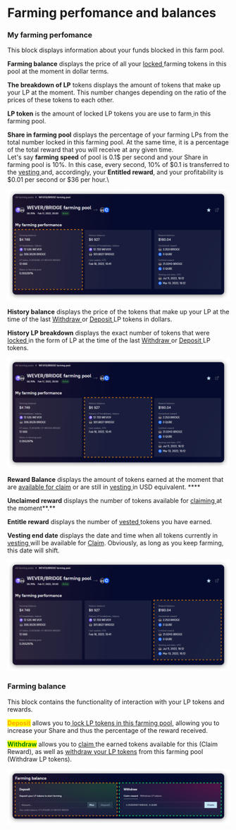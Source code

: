 # Farming perfomance and balances

### My farming perfomance

This block displays information about your funds blocked in this farm pool.&#x20;

**Farming balance** displays the price of all your [locked ](../../how-to/deposit-farm-tokens.md)farming tokens in this pool at the moment in dollar terms.

**The breakdown of LP** tokens displays the amount of tokens that make up your LP at the moment. This number changes depending on the ratio of the prices of these tokens to each other.

**LP token** is the amount of locked LP tokens you are use to farm[ ](../../how-to/deposit-farm-tokens.md)in this farming pool.

**Share in farming pool** displays the percentage of your farming LPs from the total number locked in this farming pool. At the same time, it is a percentage of the total reward that you will receive at any given time.\
Let's say **farming speed** of pool is 0.1$ per second and your Share in farming pool is 10%. In this case, every second, 10% of $0.1 is transferred to the [vesting ](../../concepts/vesting.md)and, accordingly, your **Entitled reward**, and your profitability is $0.01 per second or $36 per hour.\


![](<../../../../.gitbook/assets/image (110).png>)

**History balance** displays the price of the tokens that make up your LP at the time of the last [Withdraw ](../../how-to/withdraw-farm-tokens.md)or [Deposit ](../../how-to/deposit-farm-tokens.md)LP tokens in dollars.

**History LP breakdown** displays the exact number of tokens that were [locked ](../../how-to/deposit-farm-tokens.md)in the form of LP at the time of the last [Withdraw ](../../how-to/withdraw-farm-tokens.md)or [Deposit ](../../how-to/deposit-farm-tokens.md)LP tokens.

![](<../../../../.gitbook/assets/image (196).png>)

**Reward Balance** displays the amount of tokens earned at the moment that are [available for claim](../../how-to/claim-reward.md) or are still in [vesting ](../../concepts/vesting.md)in USD equivalent. ****&#x20;

**Unclaimed reward** displays the number of tokens available for [claiming ](../../how-to/claim-reward.md)at the moment**.**

**Entitle reward** displays the number of [vested ](../../concepts/vesting.md)tokens you have earned.&#x20;

**Vesting end date** displays the date and time when all tokens currently in [vesting ](../../concepts/vesting.md)will be available for [Claim](../../how-to/claim-reward.md). Obviously, as long as you keep farming, this date will shift.

![](<../../../../.gitbook/assets/image (136).png>)

### Farming balance

This block contains the functionality of interaction with your LP tokens and rewards.

<mark style="color:orange;">**Deposit**</mark> allows you to[ lock LP tokens in this farming pool](../../how-to/deposit-farm-tokens.md), allowing you to increase your Share and thus the percentage of the reward received.

<mark style="color:green;">**Withdraw**</mark> allows you to [claim ](../../how-to/claim-reward.md)the earned tokens available for this (Claim Reward), as well as [withdraw your LP tokens](../../how-to/withdraw-farm-tokens.md) from this farming pool (Withdraw LP tokens).

![](<../../../../.gitbook/assets/image (192).png>)
